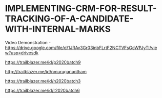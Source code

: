 # IMPLEMENTING-CRM-FOR-RESULT-TRACKING-OF-A-CANDIDATE-WITH-INTERNAL-MARKS

Video Demonstration - https://drive.google.com/file/d/1JRAv3Gr03inbFLrtF2NCTVFsGcWPJyTI/view?usp=drivesdk

https://trailblazer.me/id/p2020batch9

http://trailblazer.me/id/nmuruganantham

https://trailblazer.me/id/n2020batch3

https://trailblazer.me/id/r2020batch6

